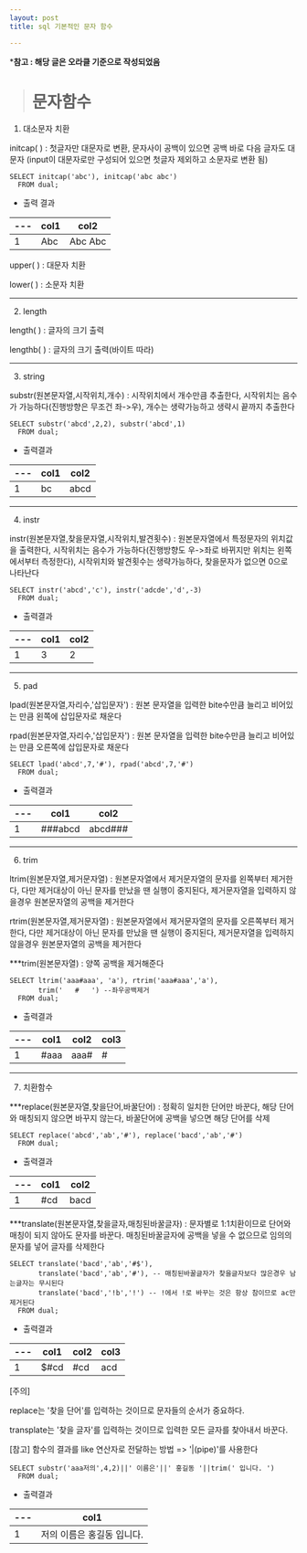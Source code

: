 ```yaml
---
layout: post
title: sql 기본적인 문자 함수

---
```

***참고 : 해당 글은 오라클 기준으로 작성되었음**  


># 문자함수  




1) 대소문자 치환  

initcap( ) : 첫글자만 대문자로 변환, 문자사이 공백이 있으면 공백 바로 다음 글자도 대문자 (input이 대문자로만 구성되어 있으면 첫글자 제외하고 소문자로 변환 됨)


```
SELECT initcap('abc'), initcap('abc abc')
  FROM dual;
```  


- 출력 결과  


| --- | col1 | col2 |
| --- | ----- | --- |
| 1 | Abc |	Abc Abc |  


upper( ) : 대문자 치환

lower( ) : 소문자 치환  

---  


2) length

length( ) : 글자의 크기 출력

lengthb( ) : 글자의 크기 출력(바이트 따라)  

---  



3) string

substr(원본문자열,시작위치,개수) : 시작위치에서 개수만큼 추출한다, 시작위치는 음수가 가능하다(진행방향은 무조건 좌->우), 개수는 생략가능하고 생략시 끝까지 추출한다  
  

```
SELECT substr('abcd',2,2), substr('abcd',1)
  FROM dual;
```  

- 출력결과

| --- | col1 | col2 |
| --- | ------- | ----- |
| 1 | bc | abcd |  


---  


4) instr  


instr(원본문자열,찾을문자열,시작위치,발견횟수) : 원본문자열에서 특정문자의 위치값을 출력한다, 시작위치는 음수가 가능하다(진행방향도 우->좌로 바뀌지만 위치는 왼쪽에서부터 측정한다), 시작위치와 발견횟수는 생략가능하다, 찾을문자가 없으면 0으로 나타난다  

```
SELECT instr('abcd','c'), instr('adcde','d',-3)
  FROM dual;
```  


- 출력결과  

| --- | col1 | col2 |
| --- | --- | --- |
| 1 | 3 | 2 |  

---  



5) pad  

lpad(원본문자열,자리수,'삽입문자') : 원본 문자열을 입력한 bite수만큼 늘리고 비어있는 만큼 왼쪽에 삽입문자로 채운다

rpad(원본문자열,자리수,'삽입문자') : 원본 문자열을 입력한 bite수만큼 늘리고 비어있는 만큼 오른쪽에 삽입문자로 채운다  


```
SELECT lpad('abcd',7,'#'), rpad('abcd',7,'#')
  FROM dual;
```  

- 출력결과  

| --- | col1 | col2 |
| --- | --- | --- |
| 1 | ###abcd | abcd### |  


---  



6) trim  


ltrim(원본문자열,제거문자열) : 원본문자열에서 제거문자열의 문자를 왼쪽부터 제거한다, 다만 제거대상이 아닌 문자를 만났을 땐 실행이 중지된다, 제거문자열을 입력하지 않을경우 원본문자열의 공백을 제거한다

rtrim(원본문자열,제거문자열) : 원본문자열에서 제거문자열의 문자를 오른쪽부터 제거한다, 다만 제거대상이 아닌 문자를 만났을 땐 실행이 중지된다, 제거문자열을 입력하지 않을경우 원본문자열의 공백을 제거한다

***trim(원본문자열) : 양쪽 공백을 제거해준다  


```
SELECT ltrim('aaa#aaa', 'a'), rtrim('aaa#aaa','a'), 
       trim('   #   ') --좌우공백제거 
  FROM dual;
```  

- 출력결과  

| --- | col1 | col2 | col3 |
| --- | --- | --- | --- |
| 1 | #aaa | aaa# | # |  

---


7) 치환함수

***replace(원본문자열,찾을단어,바꿀단어) : 정확히 일치한 단어만 바꾼다, 해당 단어와 매칭되지 않으면 바꾸지 않는다, 바꿀단어에 공백을 넣으면 해당 단어를 삭제  

```
SELECT replace('abcd','ab','#'), replace('bacd','ab','#')
  FROM dual;
```  

- 출력결과  


| --- | col1 | col2 |
| --- | --- | --- |
| 1 | #cd | bacd |


***translate(원본문자열,찾을글자,매칭된바꿀글자) : 문자별로 1:1치환이므로 단어와 매칭이 되지 않아도 문자를 바꾼다.  매칭된바꿀글자에 공백을 넣을 수 없으므로 임의의 문자를 넣어 글자를 삭제한다 

```
SELECT translate('bacd','ab','#$'),
       translate('bacd','ab','#'), -- 매칭된바꿀글자가 찾을글자보다 많은경우 남는글자는 무시된다
       translate('bacd','!b','!') -- !에서 !로 바꾸는 것은 항상 참이므로 ac만 제거된다
  FROM dual;
```  

- 출력결과  

| --- | col1 | col2 | col3 |
| --- | --- | --- | --- |
| 1 | $#cd | #cd | acd |



[주의]

replace는 '찾을 단어'를 입력하는 것이므로 문자들의 순서가 중요하다.

transplate는 '찾을 글자'를 입력하는 것이므로 입력한 모든 글자를 찾아내서 바꾼다.


[참고]
함수의 결과를 like 연산자로 전달하는 방법 => '|(pipe)'를 사용한다  

```
SELECT substr('aaa저의',4,2)||' 이름은'||' 홍길동 '||trim(' 입니다. ')
  FROM dual;
```  

- 출력결과

| --- | col1 | 
| --- | --- |
| 1 | 저의 이름은 홍길동 입니다. |
